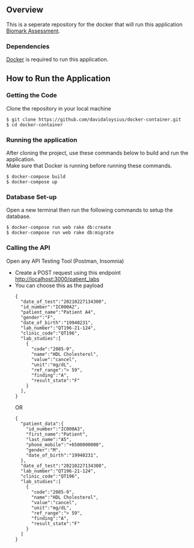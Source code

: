 ## Overview
This is a seperate repository for the docker that will run this application [Biomark Assessment](https://github.com/davidaloysius/biomark-assessment).
 
### Dependencies
[Docker](https://www.docker.com/products/docker-desktop) is required to run this application.

## How to Run the Application
### Getting the Code
Clone the repository in your local machine
```
$ git clone https://github.com/davidaloysius/docker-container.git
$ cd docker-container
```

### Running the application
After cloning the project, use these commands below to build and run the application. \
Make sure that Docker is running before running these commands.
```
$ docker-compose build
$ docker-compose up
```
### Database Set-up
Open a new terminal then run the following commands to setup the database.
```
$ docker-compose run web rake db:create
$ docker-compose run web rake db:migrate
```

### Calling the API
Open any API Testing Tool (Postman, Insomnia)
- Create a POST request using this endpoint [http://localhost:3000/patient_labs](http://localhost:3000/patient_labs)
- You can choose this as the payload
  ```
  {
    "date_of_test":"20210227134300",
    "id_number":"IC000A2",
    "patient_name":"Patient A4",
    "gender":"F",
    "date_of_birth":"19940231",
    "lab_number":"QT196-21-124",
    "clinic_code":"QT196",
    "lab_studies":[
      {
        "code":"2085-9",
        "name":"HDL Cholesterol",
        "value":"cancel",
        "unit":"mg/dL",
        "ref_range":"> 59",
        "finding":"A",
        "result_state":"F"
      }
    ],
  }
  ```
  OR
  ```
  {
    "patient_data":{
      "id_number":"IC000A3",
      "first_name":"Patient",
      "last_name":"A5",
      "phone_mobile":"+6500000000",
      "gender":"M",
      "date_of_birth":"19940231",
    },
    "date_of_test":"20210227134300",
    "lab_number":"QT196-21-124",
    "clinic_code":"QT196",
    "lab_studies":[
      {
        "code":"2085-9",
        "name":"HDL Cholesterol",
        "value":"cancel",
        "unit":"mg/dL",
        "ref_range":"> 59",
        "finding":"A",
        "result_state":"F"
      }
    ]
  }
  ```
